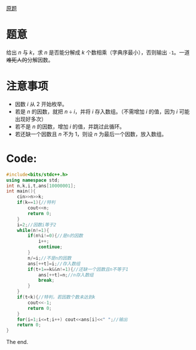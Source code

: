[原题](https://www.luogu.com.cn/problem/AT_iroha2019_day1_f)
# 题意
给出 $n$ 与 $k$，求 $n$ 是否能分解成 $k$ 个数相乘（字典序最小），否则输出 `-1`。一道~~难死人的~~分解因数。
# 注意事项
- 因数 $i$ 从 $2$ 开始枚举。
- 若是 $n$ 的因数，就把 $n {\div} i$，并将 $i$ 存入数组。（不需增加 $i$ 的值，因为 $i$ 可能出现好多次）
- 若不是 $n$ 的因数，增加 $i$ 的值，并跳过此循环。
- 若还缺一个因数且 $n$ 不为 $1$，则设 $n$ 为最后一个因数，放入数组。

# Code:
```cpp
#include<bits/stdc++.h>
using namespace std;
int n,k,i,t,ans[10000001];
int main(){
    cin>>n>>k;
    if(k==1){//特判
        cout<<n;
        return 0;
    }
    i=2;//因数i等于2
    while(n!=1){
        if(n%i!=0){//是n的因数
            i++;
            continue;
        }
        n/=i;//不是n的因数
        ans[++t]=i;//存入数组
        if(t+1==k&&n!=1){//还缺一个因数且n不等于1
            ans[++t]=n;//n存入数组
            break;
        }
    }
    if(t<k){//特判，若因数个数未达到k
        cout<<-1;
        return 0;
    }
    for(i=1;i<=t;i++) cout<<ans[i]<<" ";//输出
    return 0;
}
```
The end.